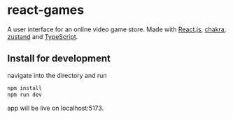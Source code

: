 # react-games

A user interface for an online video game store. Made with [React.js](https://react.dev/), [chakra](https://chakra-ui.com/), [zustand](https://www.npmjs.com/package/zustand) and [TypeScript](https://www.typescriptlang.org/). <br>

## Install for development
navigate into the directory and run <br>
```bash
npm install
npm run dev 
```
app will be live on localhost:5173.


